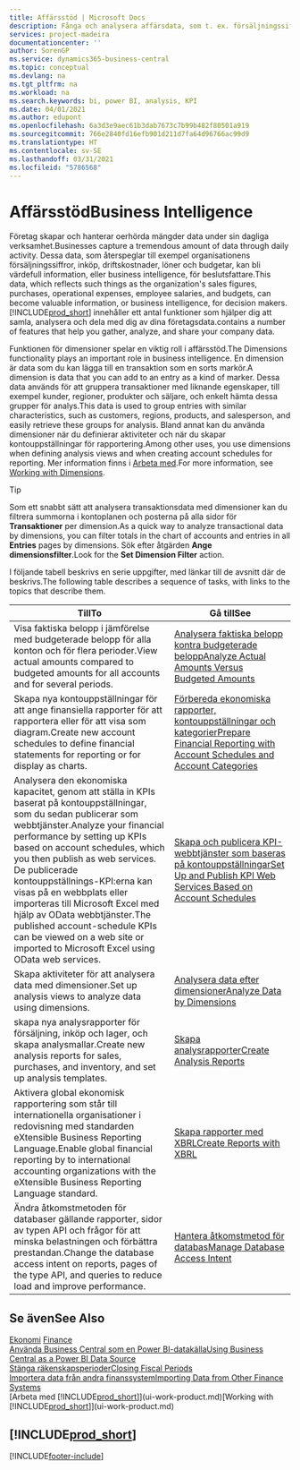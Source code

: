 ```yaml
---
title: Affärsstöd | Microsoft Docs
description: Fånga och analysera affärsdata, som t. ex. försäljningssiffror, inköp, driftskostnader, löner och budgetar, kan bli värdefull information, eller business intelligence, för beslutsfattare.
services: project-madeira
documentationcenter: ''
author: SorenGP
ms.service: dynamics365-business-central
ms.topic: conceptual
ms.devlang: na
ms.tgt_pltfrm: na
ms.workload: na
ms.search.keywords: bi, power BI, analysis, KPI
ms.date: 04/01/2021
ms.author: edupont
ms.openlocfilehash: 6a3d3e9aec61b3dab7673c7b99b482f80501a919
ms.sourcegitcommit: 766e2840fd16efb901d211d7fa64d96766ac99d9
ms.translationtype: HT
ms.contentlocale: sv-SE
ms.lasthandoff: 03/31/2021
ms.locfileid: "5786568"
---
```

# <a name="business-intelligence"></a><span data-ttu-id="b4f8d-103">Affärsstöd</span><span class="sxs-lookup"><span data-stu-id="b4f8d-103">Business Intelligence</span></span>
<span data-ttu-id="b4f8d-104">Företag skapar och hanterar oerhörda mängder data under sin dagliga verksamhet.</span><span class="sxs-lookup"><span data-stu-id="b4f8d-104">Businesses capture a tremendous amount of data through daily activity.</span></span> <span data-ttu-id="b4f8d-105">Dessa data, som återspeglar till exempel organisationens försäljningssiffror, inköp, driftskostnader, löner och budgetar, kan bli värdefull information, eller business intelligence, för beslutsfattare.</span><span class="sxs-lookup"><span data-stu-id="b4f8d-105">This data, which reflects such things as the organization's sales figures, purchases, operational expenses, employee salaries, and budgets, can become valuable information, or business intelligence, for decision makers.</span></span> [!INCLUDE[prod_short](includes/prod_short.md)] <span data-ttu-id="b4f8d-106">innehåller ett antal funktioner som hjälper dig att samla, analysera och dela med dig av dina företagsdata.</span><span class="sxs-lookup"><span data-stu-id="b4f8d-106">contains a number of features that help you gather, analyze, and share your company data.</span></span>

<span data-ttu-id="b4f8d-107">Funktionen för dimensioner spelar en viktig roll i affärsstöd.</span><span class="sxs-lookup"><span data-stu-id="b4f8d-107">The Dimensions functionality plays an important role in business intelligence.</span></span> <span data-ttu-id="b4f8d-108">En dimension är data som du kan lägga till en transaktion som en sorts markör.</span><span class="sxs-lookup"><span data-stu-id="b4f8d-108">A dimension is data that you can add to an entry as a kind of marker.</span></span> <span data-ttu-id="b4f8d-109">Dessa data används för att gruppera transaktioner med liknande egenskaper, till exempel kunder, regioner, produkter och säljare, och enkelt hämta dessa grupper för analys.</span><span class="sxs-lookup"><span data-stu-id="b4f8d-109">This data is used to group entries with similar characteristics, such as customers, regions, products, and salesperson, and easily retrieve these groups for analysis.</span></span> <span data-ttu-id="b4f8d-110">Bland annat kan du använda dimensioner när du definierar aktiviteter och när du skapar kontouppställningar för rapportering.</span><span class="sxs-lookup"><span data-stu-id="b4f8d-110">Among other uses, you use dimensions  when defining analysis views and when creating account schedules for reporting.</span></span> <span data-ttu-id="b4f8d-111">Mer information finns i [Arbeta med](finance-dimensions.md).</span><span class="sxs-lookup"><span data-stu-id="b4f8d-111">For more information, see [Working with Dimensions](finance-dimensions.md).</span></span>

> [!TIP]
> <span data-ttu-id="b4f8d-112">Som ett snabbt sätt att analysera transaktionsdata med dimensioner kan du filtrera summorna i kontoplanen och posterna på alla sidor för **Transaktioner** per dimension.</span><span class="sxs-lookup"><span data-stu-id="b4f8d-112">As a quick way to analyze transactional data by dimensions, you can filter totals in the chart of accounts and entries in all **Entries** pages by dimensions.</span></span> <span data-ttu-id="b4f8d-113">Sök efter åtgärden **Ange dimensionsfilter**.</span><span class="sxs-lookup"><span data-stu-id="b4f8d-113">Look for the **Set Dimension Filter** action.</span></span>  

<span data-ttu-id="b4f8d-114">I följande tabell beskrivs en serie uppgifter, med länkar till de avsnitt där de beskrivs.</span><span class="sxs-lookup"><span data-stu-id="b4f8d-114">The following table describes a sequence of tasks, with links to the topics that describe them.</span></span>  

| <span data-ttu-id="b4f8d-115">Till</span><span class="sxs-lookup"><span data-stu-id="b4f8d-115">To</span></span> | <span data-ttu-id="b4f8d-116">Gå till</span><span class="sxs-lookup"><span data-stu-id="b4f8d-116">See</span></span> |
| --- | --- |
|<span data-ttu-id="b4f8d-117">Visa faktiska belopp i jämförelse med budgeterade belopp för alla konton och för flera perioder.</span><span class="sxs-lookup"><span data-stu-id="b4f8d-117">View actual amounts compared to budgeted amounts for all accounts and for several periods.</span></span>|[<span data-ttu-id="b4f8d-118">Analysera faktiska belopp kontra budgeterade belopp</span><span class="sxs-lookup"><span data-stu-id="b4f8d-118">Analyze Actual Amounts Versus Budgeted Amounts</span></span>](bi-how-analyze-actual-versus-budget.md)|
|<span data-ttu-id="b4f8d-119">Skapa nya kontouppställningar för att ange finansiella rapporter för att rapportera eller för att visa som diagram.</span><span class="sxs-lookup"><span data-stu-id="b4f8d-119">Create new account schedules to define financial statements for reporting or for display as charts.</span></span>|[<span data-ttu-id="b4f8d-120">Förbereda ekonomiska rapporter, kontouppställningar och kategorier</span><span class="sxs-lookup"><span data-stu-id="b4f8d-120">Prepare Financial Reporting with Account Schedules and Account Categories</span></span>](bi-how-work-account-schedule.md)|
|<span data-ttu-id="b4f8d-121">Analysera den ekonomiska kapacitet, genom att ställa in KPIs baserat på kontouppställningar, som du sedan publicerar som webbtjänster.</span><span class="sxs-lookup"><span data-stu-id="b4f8d-121">Analyze your financial performance by setting up KPIs based on account schedules, which you then publish as web services.</span></span> <span data-ttu-id="b4f8d-122">De publicerade kontouppställnings-KPI:erna kan visas på en webbplats eller importeras till Microsoft Excel med hjälp av OData webbtjänster.</span><span class="sxs-lookup"><span data-stu-id="b4f8d-122">The published account-schedule KPIs can be viewed on a web site or imported to Microsoft Excel using OData web services.</span></span>|[<span data-ttu-id="b4f8d-123">Skapa och publicera KPI-webbtjänster som baseras på kontouppställningar</span><span class="sxs-lookup"><span data-stu-id="b4f8d-123">Set Up and Publish KPI Web Services Based on Account Schedules</span></span>](bi-how-to-set-up-and-publish-kpi-web-services-based-on-account-schedules.md)|
|<span data-ttu-id="b4f8d-124">Skapa aktiviteter för att analysera data med dimensioner.</span><span class="sxs-lookup"><span data-stu-id="b4f8d-124">Set up analysis views to analyze data using dimensions.</span></span>|[<span data-ttu-id="b4f8d-125">Analysera data efter dimensioner</span><span class="sxs-lookup"><span data-stu-id="b4f8d-125">Analyze Data by Dimensions</span></span>](bi-how-analyze-data-dimension.md)|
|<span data-ttu-id="b4f8d-126">skapa nya analysrapporter för försäljning, inköp och lager, och skapa analysmallar.</span><span class="sxs-lookup"><span data-stu-id="b4f8d-126">Create new analysis reports for sales, purchases, and inventory, and set up analysis templates.</span></span>|[<span data-ttu-id="b4f8d-127">Skapa analysrapporter</span><span class="sxs-lookup"><span data-stu-id="b4f8d-127">Create Analysis Reports</span></span>](bi-how-create-analysis-views-reports.md)|
|<span data-ttu-id="b4f8d-128">Aktivera global ekonomisk rapportering som står till internationella organisationer i redovisning med standarden eXtensible Business Reporting Language.</span><span class="sxs-lookup"><span data-stu-id="b4f8d-128">Enable global financial reporting by to international accounting organizations with the eXtensible Business Reporting Language standard.</span></span>|[<span data-ttu-id="b4f8d-129">Skapa rapporter med XBRL</span><span class="sxs-lookup"><span data-stu-id="b4f8d-129">Create Reports with XBRL</span></span>](bi-create-reports-with-xbrl.md)|
|<span data-ttu-id="b4f8d-130">Ändra åtkomstmetoden för databaser gällande rapporter, sidor av typen API och frågor för att minska belastningen och förbättra prestandan.</span><span class="sxs-lookup"><span data-stu-id="b4f8d-130">Change the database access intent on reports, pages of the type API, and queries to reduce load and improve performance.</span></span>|[<span data-ttu-id="b4f8d-131">Hantera åtkomstmetod för databas</span><span class="sxs-lookup"><span data-stu-id="b4f8d-131">Manage Database Access Intent</span></span>](admin-data-access-intent.md)|

## <a name="see-also"></a><span data-ttu-id="b4f8d-132">Se även</span><span class="sxs-lookup"><span data-stu-id="b4f8d-132">See Also</span></span>
<span data-ttu-id="b4f8d-133">[Ekonomi](finance.md)  </span><span class="sxs-lookup"><span data-stu-id="b4f8d-133">[Finance](finance.md)  </span></span>  
[<span data-ttu-id="b4f8d-134">Använda Business Central som en Power BI-datakälla</span><span class="sxs-lookup"><span data-stu-id="b4f8d-134">Using Business Central as a Power BI Data Source</span></span>](across-how-use-financials-data-source-powerbi.md)  
[<span data-ttu-id="b4f8d-135">Stänga räkenskapsperioder</span><span class="sxs-lookup"><span data-stu-id="b4f8d-135">Closing Fiscal Periods</span></span>](year-close-years-periods.md)  
[<span data-ttu-id="b4f8d-136">Importera data från andra finanssystem</span><span class="sxs-lookup"><span data-stu-id="b4f8d-136">Importing Data from Other Finance Systems</span></span>](across-import-data-configuration-packages.md)  
<span data-ttu-id="b4f8d-137">[Arbeta med [!INCLUDE[prod_short](includes/prod_short.md)]](ui-work-product.md)</span><span class="sxs-lookup"><span data-stu-id="b4f8d-137">[Working with [!INCLUDE[prod_short](includes/prod_short.md)]](ui-work-product.md)</span></span>

## [!INCLUDE[prod_short](includes/free_trial_md.md)]  


[!INCLUDE[footer-include](includes/footer-banner.md)]